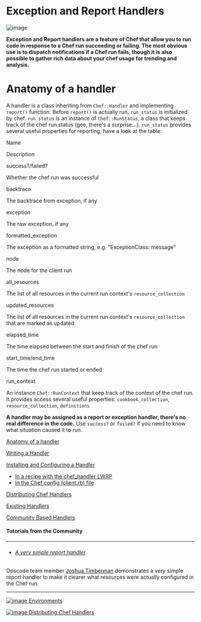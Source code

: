 Exception and Report Handlers
=============================

  

![image](../attachments/8257609/14876683.gif)

**Exception and Report handlers are a feature of Chef that allow you to
run code in response to a Chef run succeeding or failing. The most
obvious use is to dispatch notifications if a Chef run fails, though it
is also possible to gather rich data about your chef usage for trending
and analysis.**

Anatomy of a handler
====================

A handler is a class inheriting from `Chef::Handler` and implementing
`report()` function. Before `report()` is actually run, `run_status` is
initialized by chef. `run_status` is an instance of `Chef::RunStatus`, a
class that keeps track of the chef run status (gee, there's a
surprise...). `run_status` provides several useful properties for
reporting, have a look at the table:

Name

Description

success?/failed?

Whether the chef run was successful

backtrace

The backtrace from exception, if any

exception

The raw exception, if any

formatted\_exception

The exception as a formatted string, e.g. "ExceptionClass: message"

node

The node for the client run

all\_resources

The list of all resources in the current run context's
`resource_collection`

updated\_resources

The list of all resources in the current run context's
`resource_collection` that are marked as updated

elapsed\_time

The time elapsed between the start and finish of the chef run

start\_time/end\_time

The time the chef run started or ended

run\_context

An instance `Chef::RunContext` that keep track of the context of the
chef run. It provides access several useful properties:
`cookbook_collection`, `resource_collection`, `definitions`

**A handler may be assigned as a report or exception handler, there's no
real difference in the code.** Use `success?` or `failed?` if you need
to know what situation caused it to run.

  

[Anatomy of a handler](#ExceptionandReportHandlers-Anatomyofahandler)

[Writing a Handler](#ExceptionandReportHandlers-WritingaHandler)

[Installing and Configuring a
Handler](#ExceptionandReportHandlers-InstallingandConfiguringaHandler)

-   [In a recipe with the chef\_handler
    LWRP](#ExceptionandReportHandlers-InarecipewiththechefhandlerLWRP)
-   [In the Chef config (client.rb)
    file](#ExceptionandReportHandlers-IntheChefconfig%28client.rb%29file)

[Distributing Chef
Handlers](#ExceptionandReportHandlers-DistributingChefHandlers)

[Existing Handlers](#ExceptionandReportHandlers-ExistingHandlers)

[Community Based
Handlers](#ExceptionandReportHandlers-CommunityBasedHandlers)

  

#### Tutorials from the Community

* * * * *

-   ###### [A very simple report handler](https://jtimberman.posterous.com/a-simple-report-handler)

Opscode team member [Joshua
Timberman](http://community.opscode.com/users/jtimberman) demonstrates a
very simple report handler to make it clearer what resources were
actually configured in the Chef run.

* * * * *

[![image](../attachments/8257609/20840633.png)
Environments](Environments.html "Environments")

[![image](../attachments/8257609/20840632.png) Distributing Chef
Handlers](Distributing%20Chef%20Handlers.html "Distributing Chef Handlers")

  
  

  
